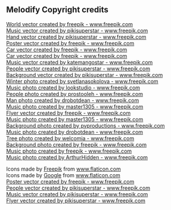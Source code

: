 ## Melodify Copyright credits

<a href="https://www.freepik.com/vectors/world">World vector created by freepik - www.freepik.com</a><br>
<a href="https://www.freepik.com/vectors/music">Music vector created by pikisuperstar - www.freepik.com</a><br>
<a href="https://www.freepik.com/vectors/hand">Hand vector created by pikisuperstar - www.freepik.com</a><br>
<a href="https://www.freepik.com/vectors/poster">Poster vector created by freepik - www.freepik.com</a><br>
<a href="https://www.freepik.com/vectors/car">Car vector created by freepik - www.freepik.com</a><br>
<a href="https://www.freepik.com/vectors/car">Car vector created by freepik - www.freepik.com</a><br>
<a href="https://www.freepik.com/vectors/music">Music vector created by katemangostar - www.freepik.com</a><br>
<a href="https://www.freepik.com/vectors/people">People vector created by pikisuperstar - www.freepik.com</a><br>
<a href="https://www.freepik.com/vectors/background">Background vector created by pikisuperstar - www.freepik.com</a><br>
<a href="https://www.freepik.com/photos/winter">Winter photo created by svetlanasokolova - www.freepik.com</a><br>
<a href="https://www.freepik.com/photos/music">Music photo created by lookstudio - www.freepik.com</a><br>
<a href="https://www.freepik.com/photos/people">People photo created by prostooleh - www.freepik.com</a><br>
<a href="https://www.freepik.com/photos/man">Man photo created by drobotdean - www.freepik.com</a><br>
<a href="https://www.freepik.com/photos/music">Music photo created by master1305 - www.freepik.com</a><br>
<a href="https://www.freepik.com/vectors/flyer">Flyer vector created by freepik - www.freepik.com</a><br>
<a href="https://www.freepik.com/photos/music">Music photo created by master1305 - www.freepik.com</a><br>
<a href="https://www.freepik.com/photos/background">Background photo created by pvproductions - www.freepik.com</a><br>
<a href="https://www.freepik.com/photos/music">Music photo created by drobotdean - www.freepik.com</a><br>
<a href="https://www.freepik.com/photos/tree">Tree photo created by welcomia - www.freepik.com</a><br>
<a href="https://www.freepik.com/photos/background">Background photo created by freepik - www.freepik.com</a><br>
<a href="https://www.freepik.com/photos/music">Music photo created by freepik - www.freepik.com</a><br>
<a href="https://www.freepik.com/photos/music">Music photo created by ArthurHidden - www.freepik.com</a><br>
<div>Icons made by <a href="https://www.flaticon.com/authors/freepik" title="Freepik">Freepik</a> from <a href="https://www.flaticon.com/" title="Flaticon">www.flaticon.com</a></div>
<div>Icons made by <a href="https://www.flaticon.com/authors/google" title="Google">Google</a> from <a href="https://www.flaticon.com/" title="Flaticon">www.flaticon.com</a></div>
<a href="https://www.freepik.com/vectors/poster">Poster vector created by freepik - www.freepik.com</a><br>
<a href="https://www.freepik.com/vectors/people">People vector created by pikisuperstar - www.freepik.com</a><br>
<a href="https://www.freepik.com/vectors/music">Music vector created by pikisuperstar - www.freepik.com</a><br>
<a href="https://www.freepik.com/vectors/flyer">Flyer vector created by pikisuperstar - www.freepik.com</a><br>
